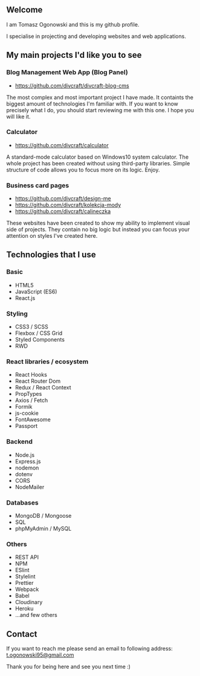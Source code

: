 ## Welcome
I am Tomasz Ogonowski and this is my github profile.

I specialise in projecting and developing websites and web applications.  

## My main projects I'd like you to see

### Blog Management Web App (Blog Panel)

- https://github.com/divcraft/divcraft-blog-cms

The most complex and most important project I have made. It containts the biggest amount of technologies I'm familiar with. If you want to know precisely what I do, you should start reviewing me with this one. I hope you will like it.


### Calculator

- https://github.com/divcraft/calculator

A standard-mode calculator based on Windows10 system calculator. The whole project has been created without using third-party libraries. Simple structure of code allows you to focus more on its logic. Enjoy.


### Business card pages
 
- https://github.com/divcraft/design-me
- https://github.com/divcraft/kolekcja-mody
- https://github.com/divcraft/calineczka


These websites have been created to show my ability to implement visual side of projects. They contain no big logic but instead you can focus your attention on styles I've created here.

## Technologies that I use

### Basic
- HTML5
- JavaScript (ES6)
- React.js

### Styling
- CSS3 / SCSS
- Flexbox / CSS Grid
- Styled Components
- RWD

### React libraries / ecosystem
- React Hooks
- React Router Dom
- Redux / React Context
- PropTypes
- Axios / Fetch
- Formik
- js-cookie
- FontAwesome
- Passport

### Backend
- Node.js
- Express.js
- nodemon
- dotenv
- CORS
- NodeMailer

### Databases
- MongoDB / Mongoose
- SQL
- phpMyAdmin / MySQL

### Others
- REST API
- NPM
- ESlint
- Stylelint
- Prettier
- Webpack
- Babel
- Cloudinary
- Heroku
- ...and few others

## Contact

If you want to reach me please send an email to following address: t.ogonowski95@gmail.com

Thank you for being here and see you next time :) 
